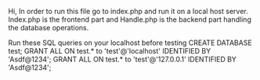 Hi,
In order to run this file go to index.php and run it on a local host server.
Index.php is the frontend part and Handle.php is the backend part handling the database operations.

Run these SQL queries on your localhost before testing
CREATE DATABASE test;
GRANT ALL ON test.* to 'test'@'localhost' IDENTIFIED BY 'Asdf@1234';
GRANT ALL ON test.* to 'test'@'127.0.0.1' IDENTIFIED BY 'Asdf@1234';

